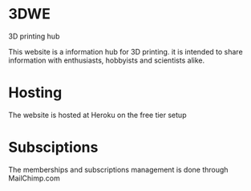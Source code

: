 # 3DWE

3D printing hub

This website is a information hub for 
3D printing. it is intended to share information
with enthusiasts, hobbyists and scientists alike.


# Hosting

The website is hosted at Heroku on the free tier setup

# Subsciptions

The memberships and subscriptions management is done through MailChimp.com